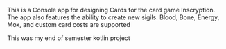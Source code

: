 This is a Console app for designing Cards for the card game Inscryption. The app also features the ability to create new sigils. Blood, Bone, Energy, Mox, and custom card costs are supported

This was my end of semester kotlin project
